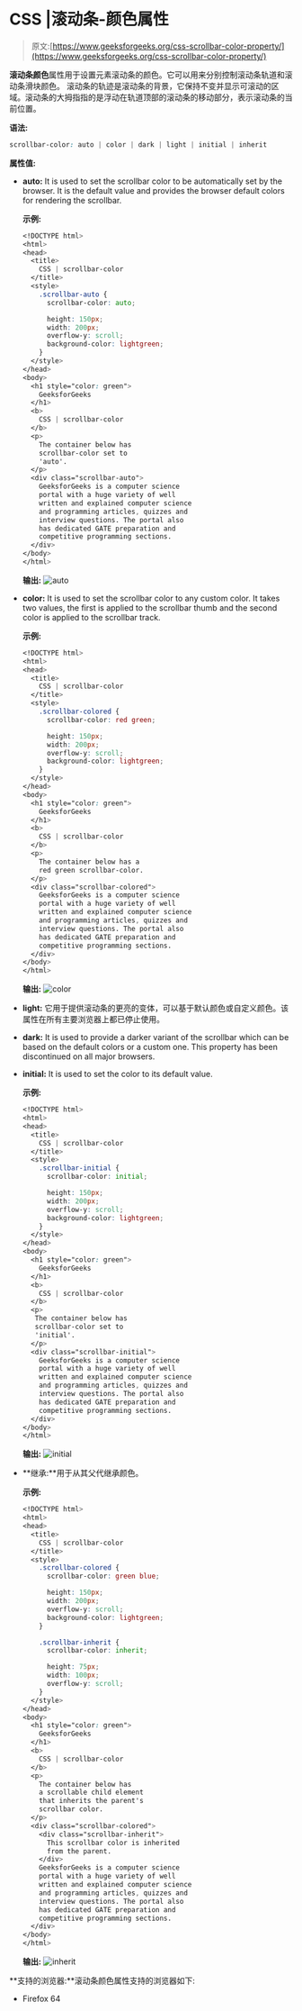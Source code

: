 # CSS |滚动条-颜色属性

> 原文:[https://www.geeksforgeeks.org/css-scrollbar-color-property/](https://www.geeksforgeeks.org/css-scrollbar-color-property/)

**滚动条颜色**属性用于设置元素滚动条的颜色。它可以用来分别控制滚动条轨道和滚动条滑块颜色。
滚动条的轨迹是滚动条的背景，它保持不变并显示可滚动的区域。滚动条的大拇指指的是浮动在轨道顶部的滚动条的移动部分，表示滚动条的当前位置。

**语法:**

```css
scrollbar-color: auto | color | dark | light | initial | inherit
```

**属性值:**

*   **auto:** It is used to set the scrollbar color to be automatically set by the browser. It is the default value and provides the browser default colors for rendering the scrollbar.

    **示例:**

    ```css
    <!DOCTYPE html>
    <html>
    <head>
      <title>
        CSS | scrollbar-color
      </title>
      <style>
        .scrollbar-auto {
          scrollbar-color: auto;

          height: 150px;
          width: 200px;
          overflow-y: scroll;
          background-color: lightgreen;
        }
      </style>
    </head>
    <body>
      <h1 style="color: green">
        GeeksforGeeks
      </h1>
      <b>
        CSS | scrollbar-color
      </b>
      <p>
        The container below has
        scrollbar-color set to 
        'auto'.
      </p>
      <div class="scrollbar-auto">
        GeeksforGeeks is a computer science
        portal with a huge variety of well
        written and explained computer science
        and programming articles, quizzes and
        interview questions. The portal also
        has dedicated GATE preparation and
        competitive programming sections.
      </div>
    </body>
    </html>
    ```

    **输出:**
    ![auto](img/490391a21548589bfbf361910c090a1c.png)

*   **color:** It is used to set the scrollbar color to any custom color. It takes two values, the first is applied to the scrollbar thumb and the second color is applied to the scrollbar track.

    **示例:**

    ```css
    <!DOCTYPE html>
    <html>
    <head>
      <title>
        CSS | scrollbar-color
      </title>
      <style>
        .scrollbar-colored {
          scrollbar-color: red green;

          height: 150px;
          width: 200px;
          overflow-y: scroll;
          background-color: lightgreen; 
        }
      </style>
    </head>
    <body>
      <h1 style="color: green">
        GeeksforGeeks
      </h1>
      <b>
        CSS | scrollbar-color
      </b>
      <p>
        The container below has a
        red green scrollbar-color.
      </p>
      <div class="scrollbar-colored">
        GeeksforGeeks is a computer science
        portal with a huge variety of well
        written and explained computer science
        and programming articles, quizzes and
        interview questions. The portal also
        has dedicated GATE preparation and
        competitive programming sections.
      </div>
    </body>
    </html>
    ```

    **输出:**
    ![color](img/6bf6dc91a2003b04cd934f1d57d2fb1d.png)

*   **light:** 它用于提供滚动条的更亮的变体，可以基于默认颜色或自定义颜色。该属性在所有主要浏览器上都已停止使用。
*   **dark:** It is used to provide a darker variant of the scrollbar which can be based on the default colors or a custom one. This property has been discontinued on all major browsers.
*   **initial:** It is used to set the color to its default value.

    **示例:**

    ```css
    <!DOCTYPE html>
    <html>
    <head>
      <title>
        CSS | scrollbar-color
      </title>
      <style>
        .scrollbar-initial {
          scrollbar-color: initial;

          height: 150px;
          width: 200px;
          overflow-y: scroll;
          background-color: lightgreen;
        }
      </style>
    </head>
    <body>
      <h1 style="color: green">
        GeeksforGeeks
      </h1>
      <b>
        CSS | scrollbar-color
      </b>
      <p>
       The container below has
       scrollbar-color set to
       'initial'.
      </p>
      <div class="scrollbar-initial">
        GeeksforGeeks is a computer science
        portal with a huge variety of well
        written and explained computer science
        and programming articles, quizzes and
        interview questions. The portal also
        has dedicated GATE preparation and
        competitive programming sections.
      </div>
    </body>
    </html>
    ```

    **输出:**
    ![initial](img/6deca50e837ae3b8e1dac162e928f3f9.png)

*   **继承:**用于从其父代继承颜色。

    **示例:**

    ```css
    <!DOCTYPE html>
    <html>
    <head>
      <title>
        CSS | scrollbar-color
      </title>
      <style>
        .scrollbar-colored {
          scrollbar-color: green blue;

          height: 150px;
          width: 200px;
          overflow-y: scroll;
          background-color: lightgreen;
        }

        .scrollbar-inherit {
          scrollbar-color: inherit;

          height: 75px;
          width: 100px;
          overflow-y: scroll;
        }
      </style>
    </head>
    <body>
      <h1 style="color: green">
        GeeksforGeeks
      </h1>
      <b>
        CSS | scrollbar-color
      </b>
      <p>
        The container below has
        a scrollable child element
        that inherits the parent's
        scrollbar color.
      </p>
      <div class="scrollbar-colored">
        <div class="scrollbar-inherit">
          This scrollbar color is inherited
          from the parent.
        </div>
        GeeksforGeeks is a computer science
        portal with a huge variety of well
        written and explained computer science
        and programming articles, quizzes and
        interview questions. The portal also
        has dedicated GATE preparation and
        competitive programming sections.
      </div>
    </body>
    </html>
    ```

    **输出:**
    ![inherit](img/95506c879d0927bc6d41f859cae7bbe7.png)

**支持的浏览器:**滚动条颜色属性支持的浏览器如下:

*   Firefox 64